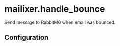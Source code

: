 mailixer.handle_bounce
========

Send message to RabbitMQ when email was bounced.

Configuration
-------------

